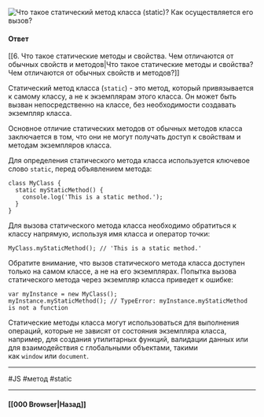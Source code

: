 ![Что такое статический метод класса (`static`)? Как осуществляется его вызов?](https://youtu.be/G4iYlbilozM?t=641)

#### Ответ
[[6. Что такое статические методы и свойства. Чем отличаются от обычных свойств и методов|Что такое статические методы и свойства? Чем отличаются от обычных свойств и методов?]]

Статический метод класса (`static`) - это метод, который привязывается к самому классу, а не к экземплярам этого класса. Он может быть вызван непосредственно на классе, без необходимости создавать экземпляр класса.

Основное отличие статических методов от обычных методов класса заключается в том, что они не могут получать доступ к свойствам и методам экземпляров класса.

Для определения статического метода класса используется ключевое слово `static`, перед объявлением метода:

```
class MyClass {
  static myStaticMethod() {
    console.log('This is a static method.');
  }
}
```

Для вызова статического метода класса необходимо обратиться к классу напрямую, используя имя класса и оператор точки:

```
MyClass.myStaticMethod(); // 'This is a static method.'
```

Обратите внимание, что вызов статического метода класса доступен только на самом классе, а не на его экземплярах. Попытка вызова статического метода через экземпляр класса приведет к ошибке:

```
var myInstance = new MyClass();
myInstance.myStaticMethod(); // TypeError: myInstance.myStaticMethod is not a function
```

Статические методы класса могут использоваться для выполнения операций, которые не зависят от состояния экземпляра класса, например, для создания утилитарных функций, валидации данных или для взаимодействия с глобальными объектами, такими как `window` или `document`.

___
#JS #метод #static 

___

#### [[000 Browser|Назад]]